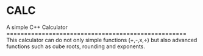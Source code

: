 # CALC
A simple C++ Calculator =================================================== This calculator can do not only simple functions (+,-,x,÷) but also advanced functions such as cube roots, rounding and exponents.
